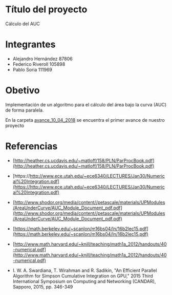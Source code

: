 # Título del proyecto
Cálculo del AUC

# Integrantes
- Alejandro Hernández 87806
- Federico Riveroll 105898
- Pablo Soria 111969

# Obetivo
Implementación de un algoritmo para el cálculo del área bajo la curva (AUC) de forma paralela.

En la carpeta [avance_10_04_2018](avance_10_04_2018/README.md) se encuentra el primer avance de nuestro proyecto

# Referencias
- [http://heather.cs.ucdavis.edu/~matloff/158/PLN/ParProcBook.pdf](http://heather.cs.ucdavis.edu/~matloff/158/PLN/ParProcBook.pdf)

- [https://http://www.ece.utah.edu/~ece6340/LECTURES/Jan30/Numerical%20Integration.pdf](https://http://www.ece.utah.edu/~ece6340/LECTURES/Jan30/Numerical%20Integration.pdf)

- [http://www.shodor.org/media/content//petascale/materials/UPModules/AreaUnderCurve/AUC_Module_Document_pdf.pdf](http://www.shodor.org/media/content//petascale/materials/UPModules/AreaUnderCurve/AUC_Module_Document_pdf.pdf)

- [https://math.berkeley.edu/~scanlon/m16bs04/ln/16b2lec15.pdf](https://math.berkeley.edu/~scanlon/m16bs04/ln/16b2lec15.pdf)

- [http://www.math.harvard.edu/~knill/teaching/math1a_2012/handouts/40-numerical.pdf](http://www.math.harvard.edu/~knill/teaching/math1a_2012/handouts/40-numerical.pdf)

-  I. W. A. Swardiana, T. Wirahman and R. Sadikin, "An Efficient Parallel Algorithm for Simpson Cumulative Integration on GPU," 2015 Third International Symposium on Computing and Networking (CANDAR), Sapporo, 2015, pp. 346-349






